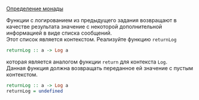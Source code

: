 [Определение монады](https://stepik.org/lesson/8437/step/5)

Функции с логированием из предыдущего задания возвращают в качестве результата значение с некоторой дополнительной информацией в виде списка сообщений.  
Этот список является контекстом. Реализуйте функцию `returnLog`  
  
```haskell
returnLog :: a -> Log a
```  
  
которая является аналогом функции `return` для контекста `Log`.  
Данная функция должна возвращать переданное ей значение с пустым контекстом.  

```haskell
returnLog :: a -> Log a
returnLog = undefined
```  
